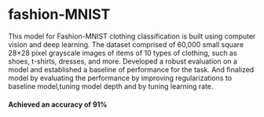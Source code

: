 # fashion-MNIST

This model for Fashion-MNIST clothing classification is built using computer vision and deep learning.
The dataset comprised of 60,000 small square 28×28 pixel grayscale images of items of 10 types of clothing, such as shoes, t-shirts, dresses, and more.
Developed a robust evaluation on a model and established a baseline of performance for the task.
And finalized model by evaluating the performance by improving regularizations to baseline model,tuning model depth and by tuning learning rate.
<h4>Achieved an accuracy of 91%</h4>

